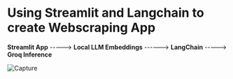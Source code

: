 # Using Streamlit and Langchain to create Webscraping App


**Streamlit App**   ----->    **Local LLM Embeddings**  ------>    **LangChain**  ----->      **Groq Inference**

![Capture](https://github.com/subzero11/streamlit_llm_RAG_Webscraper/assets/16353348/7022c707-cd54-452e-b399-a6ea93ba445f)
